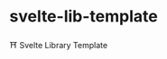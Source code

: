 <!----- BEGIN GHOST DOCS HEADER ----->

# svelte-lib-template

⛩️ Svelte Library Template

<!----- END GHOST DOCS HEADER ----->
